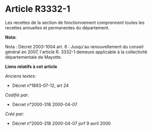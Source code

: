 # Article R3332-1

Les recettes de la section de fonctionnement comprennent toutes les recettes annuelles et permanentes du département.

**Nota:**

Nota : Décret 2003-1004 art. 8 : Jusqu'au renouvellement du conseil général en 2007, l'article R. 3332-1 demeure applicable à
la collectivité départementale de Mayotte.

**Liens relatifs à cet article**

_Anciens textes_:

  - Décret n°1893-07-12, art 24

_Codifié par_:

  - Décret n°2000-318 2000-04-07

_Créé par_:

  - Décret n°2000-318 2000-04-07 jorf 9 avril 2000
